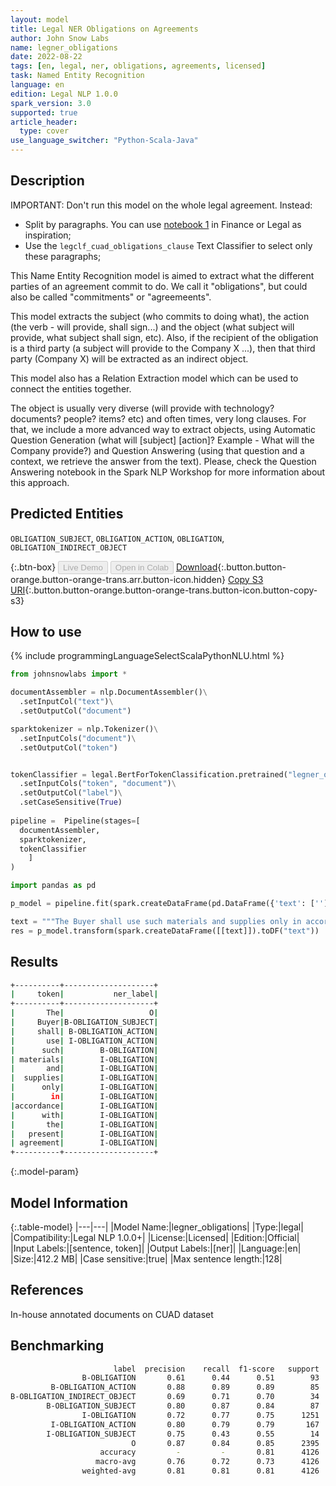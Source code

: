 ```yaml
---
layout: model
title: Legal NER Obligations on Agreements
author: John Snow Labs
name: legner_obligations
date: 2022-08-22
tags: [en, legal, ner, obligations, agreements, licensed]
task: Named Entity Recognition
language: en
edition: Legal NLP 1.0.0
spark_version: 3.0
supported: true
article_header:
  type: cover
use_language_switcher: "Python-Scala-Java"
---
```


## Description

IMPORTANT: Don't run this model on the whole legal agreement. Instead:
- Split by paragraphs. You can use [notebook 1](https://github.com/JohnSnowLabs/spark-nlp-workshop/tree/master/tutorials/Certification_Trainings_JSL) in Finance or Legal as inspiration;
- Use the `legclf_cuad_obligations_clause` Text Classifier to select only these paragraphs; 

This Name Entity Recognition model is aimed to extract what the different parties of an agreement commit to do. We call it "obligations", but could also be called "commitments" or "agreemeents".

This model extracts the subject (who commits to doing what), the action (the verb - will provide, shall sign...) and the object (what subject will provide, what subject shall sign, etc). Also, if the recipient of the obligation is a third party (a subject will provide to the Company X ...), then that third party (Company X) will be extracted as an indirect object.

This model also has a Relation Extraction model which can be used to connect the entities together.

The object is usually very diverse (will provide with technology? documents? people? items? etc) and often times, very long clauses. For that, we include a more advanced way to extract objects, using Automatic Question Generation (what will [subject] [action]? Example - What will the Company provide?) and Question Answering (using that question and a context, we retrieve the answer from the text). Please, check the Question Answering notebook in the Spark NLP Workshop for more information about this approach.

## Predicted Entities

`OBLIGATION_SUBJECT`, `OBLIGATION_ACTION`, `OBLIGATION`, `OBLIGATION_INDIRECT_OBJECT`

{:.btn-box}
<button class="button button-orange" disabled>Live Demo</button>
<button class="button button-orange" disabled>Open in Colab</button>
[Download](https://s3.amazonaws.com/auxdata.johnsnowlabs.com/legal/models/legner_obligations_en_1.0.0_3.2_1661182145726.zip){:.button.button-orange.button-orange-trans.arr.button-icon.hidden}
[Copy S3 URI](s3://auxdata.johnsnowlabs.com/legal/models/legner_obligations_en_1.0.0_3.2_1661182145726.zip){:.button.button-orange.button-orange-trans.button-icon.button-copy-s3}

## How to use



<div class="tabs-box" markdown="1">
{% include programmingLanguageSelectScalaPythonNLU.html %}

```python
from johnsnowlabs import *

documentAssembler = nlp.DocumentAssembler()\
  .setInputCol("text")\
  .setOutputCol("document")

sparktokenizer = nlp.Tokenizer()\
  .setInputCols("document")\
  .setOutputCol("token")


tokenClassifier = legal.BertForTokenClassification.pretrained("legner_obligations", "en", "legal/models")\
  .setInputCols("token", "document")\
  .setOutputCol("label")\
  .setCaseSensitive(True)
  
pipeline =  Pipeline(stages=[
  documentAssembler,
  sparktokenizer,
  tokenClassifier
    ]
)

import pandas as pd

p_model = pipeline.fit(spark.createDataFrame(pd.DataFrame({'text': ['']})))

text = """The Buyer shall use such materials and supplies only in accordance with the present agreement"""
res = p_model.transform(spark.createDataFrame([[text]]).toDF("text"))

```

</div>

## Results

```bash
+----------+--------------------+
|     token|           ner_label|
+----------+--------------------+
|       The|                   O|
|     Buyer|B-OBLIGATION_SUBJECT|
|     shall| B-OBLIGATION_ACTION|
|       use| I-OBLIGATION_ACTION|
|      such|        B-OBLIGATION|
| materials|        I-OBLIGATION|
|       and|        I-OBLIGATION|
|  supplies|        I-OBLIGATION|
|      only|        I-OBLIGATION|
|        in|        I-OBLIGATION|
|accordance|        I-OBLIGATION|
|      with|        I-OBLIGATION|
|       the|        I-OBLIGATION|
|   present|        I-OBLIGATION|
| agreement|        I-OBLIGATION|
+----------+--------------------+
```

{:.model-param}
## Model Information

{:.table-model}
|---|---|
|Model Name:|legner_obligations|
|Type:|legal|
|Compatibility:|Legal NLP 1.0.0+|
|License:|Licensed|
|Edition:|Official|
|Input Labels:|[sentence, token]|
|Output Labels:|[ner]|
|Language:|en|
|Size:|412.2 MB|
|Case sensitive:|true|
|Max sentence length:|128|

## References

In-house annotated documents on CUAD dataset

## Benchmarking

```bash
                       label  precision    recall  f1-score   support
                B-OBLIGATION       0.61      0.44      0.51        93
         B-OBLIGATION_ACTION       0.88      0.89      0.89        85
B-OBLIGATION_INDIRECT_OBJECT       0.69      0.71      0.70        34
        B-OBLIGATION_SUBJECT       0.80      0.87      0.84        87
                I-OBLIGATION       0.72      0.77      0.75      1251
         I-OBLIGATION_ACTION       0.80      0.79      0.79       167
        I-OBLIGATION_SUBJECT       0.75      0.43      0.55        14
                           O       0.87      0.84      0.85      2395
                    accuracy         -         -       0.81      4126
                   macro-avg       0.76      0.72      0.73      4126
                weighted-avg       0.81      0.81      0.81      4126
```
